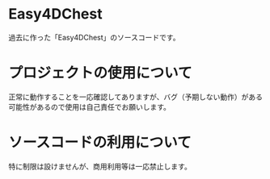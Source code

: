 # Easy4DChest
過去に作った「Easy4DChest」のソースコードです。


# プロジェクトの使用について
正常に動作することを一応確認してありますが、バグ（予期しない動作）がある可能性があるので使用は自己責任でお願いします。


# ソースコードの利用について
特に制限は設けませんが、商用利用等は一応禁止します。
